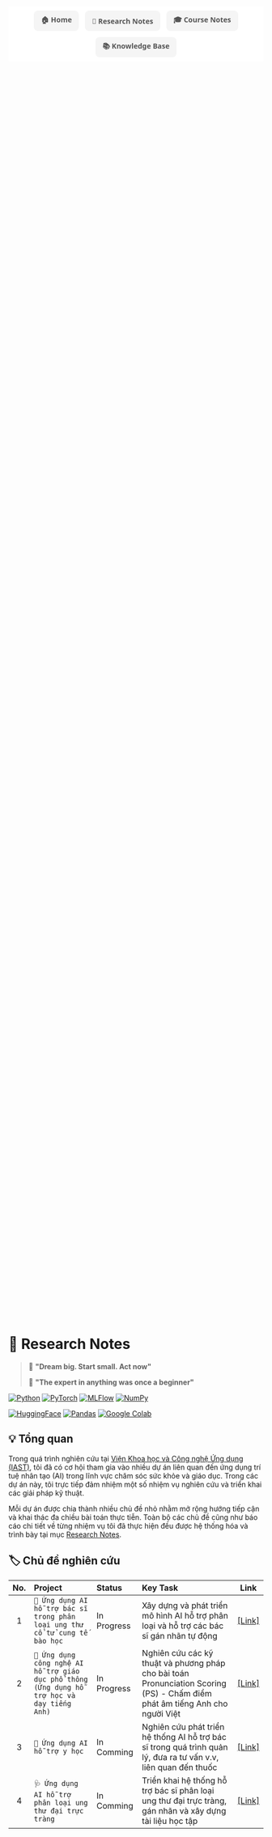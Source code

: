 <nav class="nav-container">
  <a href="../" class="nav-item">🏠 Home</a>
  <a href="../research/" class="nav-item">📝 Research Notes</a>
  <a href="../courses/" class="nav-item">🎓 Course Notes</a>
  <a href="../notes/" class="nav-item">📚 Knowledge Base</a>
</nav>

<style>
.nav-container {
  display: flex;
  justify-content: center;
  flex-wrap: wrap;
  gap: 12px; 
  padding: 8px 0;
  background-color: #fff;
  font-family: 'Segoe UI', Tahoma, Geneva, Verdana, sans-serif;
}

.nav-item {
  padding: 6px 12px; 
  border: 2px solid transparent;
  border-radius: 8px;
  color: #555;
  text-decoration: none;
  font-weight: 600;
  transition: all 0.3s ease;
  display: flex;
  align-items: center;
  gap: 4px; 
  background-color: #f5f5f5;
  white-space: nowrap;
  font-size: 14px; 
}

.nav-item:hover {
  background-color: #007BFF;
  color: white;
  border-color: #0056b3;
}

.nav-item:focus {
  outline: none;
  box-shadow: 0 0 0 3px rgba(0,123,255,0.5);
}

@media (max-width: 480px) {
  .nav-item {
    padding: 5px 8px;
    font-size: 13px;
  }
}
</style>

<div style="
    background-image: url('../assets/images/research.jpg');
    background-size: cover;
    background-position: center;
    background-repeat: no-repeat;
    min-height: 60vh;
    display: flex;
    flex-direction: column;
    justify-content: center;
    align-items: center;
    color: white;
    text-align: center;
    padding: 40px 20px;
    margin-bottom: 30px;
">
</div>

# 🔬 Research Notes

> 🌹 **"Dream big. Start small. Act now"**
>
> 🌻 **"The expert in anything was once a beginner"**

[![Python](https://img.shields.io/badge/python-org-blue?style=for-the-badge&logo=python&logoColor=white)](https://www.python.org)
[![PyTorch](https://img.shields.io/badge/pytorch-framework-yellow?style=for-the-badge&logo=pytorch&logoColor=brown)](https://pytorch.org)
[![MLFlow](https://img.shields.io/badge/MLflow-tracking-blue?style=for-the-badge&logo=mlflow&logoColor=blue)](https://mlflow.org)
[![NumPy](https://img.shields.io/badge/NumPy-library-purple?style=for-the-badge&logo=numpy&logoColor=blue)](https://numpy.org)

[![HuggingFace](https://img.shields.io/badge/hugging_face-framework-pink?style=for-the-badge&logo=huggingface&logoColor=yellow)](https://huggingface.co)
[![Pandas](https://img.shields.io/badge/pandas-framework-brown?style=for-the-badge&logo=pandas&logoColor=purple)](https://pandas.pydata.org)
[![Google Colab](https://img.shields.io/badge/google-colab-green?style=for-the-badge&logo=googlecolab&logoColor=orange)](https://colab.research.google.com)

## 💡 Tổng quan

Trong quá trình nghiên cứu tại [Viện Khoa học và Công nghệ Ứng dụng (IAST)](https://iast.ictu.edu.vn), tôi đã có cơ hội tham gia vào nhiều dự án liên quan đến ứng dụng trí tuệ nhân tạo (AI) trong lĩnh vực chăm sóc sức khỏe và giáo dục. Trong các dự án này, tôi trực tiếp đảm nhiệm một số nhiệm vụ nghiên cứu và triển khai các giải pháp kỹ thuật.

Mỗi dự án được chia thành nhiều chủ đề nhỏ nhằm mở rộng hướng tiếp cận và khai thác đa chiều bài toán thực tiễn. Toàn bộ các chủ đề cũng như báo cáo chi tiết về từng nhiệm vụ tôi đã thực hiện đều được hệ thống hóa và trình bày tại mục [Research Notes](../research/).

## 🏷️ Chủ đề nghiên cứu

| No. | Project | Status | Key Task | Link |
| :-: | :------ | :----- | :------- | :--: |
|  1  | `🏥 Ứng dụng AI hỗ trợ bác sĩ trong phân loại ung thư cổ tử cung tế bào học` | In Progress | Xây dựng và phát triển mô hình AI hỗ trợ phân loại và hỗ trợ các bác sĩ gán nhãn tự động | [[Link]](cervical_cancer_classification/index.md) |
|  2  | `🏫 Ứng dụng công nghệ AI hỗ trợ giáo dục phổ thông (Ứng dụng hỗ trợ học và dạy tiếng Anh)` | In Progress | Nghiên cứu các kỹ thuật và phương pháp cho bài toán Pronunciation Scoring (PS) - Chấm điểm phát âm tiếng Anh cho người Việt | [[Link]](pronunciation_scoring/index.md) |
|  3  | `💊 Ứng dụng AI hỗ trợ y học` | In Comming | Nghiên cứu phát triển hệ thống AI hỗ trợ bác sĩ trong quá trình quản lý, đưa ra tư vấn v.v, liên quan đến thuốc | [[Link]]() |
|  4  | `🩺 Ứng dụng AI hỗ trợ phân loại ung thư đại trực tràng` | In Comming | Triển khai hệ thống hỗ trợ bác sĩ phân loại ung thư đại trực tràng, gán nhãn và xây dựng tài liệu học tập | [[Link]]() |

